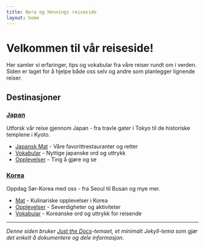 ```yaml
---
title: Nora og Hennings reiseside 
layout: home
---
```


# Velkommen til vår reiseside!

Her samler vi erfaringer, tips og vokabular fra våre reiser rundt om i verden. Siden er laget for å hjelpe både oss selv og andre som planlegger lignende reiser.

## Destinasjoner

### [Japan](/docs/Japan/)
Utforsk vår reise gjennom Japan - fra travle gater i Tokyo til de historiske templene i Kyoto. 
- [Japansk Mat](/docs/Japan/JapanskMat/) - Våre favorittrestauranter og retter
- [Vokabular](/docs/Japan/Vokabular/vokabular.html) - Nyttige japanske ord og uttrykk
- [Opplevelser](/docs/Japan/Opplevelser/) - Ting å gjøre og se

### [Korea](/docs/Korea/)
Oppdag Sør-Korea med oss - fra Seoul til Busan og mye mer.
- [Mat](/docs/Korea/Mat/) - Kulinariske opplevelser i Korea
- [Opplevelser](/docs/Korea/Opplevelser/) - Severdigheter og aktiviteter
- [Vokabular](/docs/Korea/Vokabular/vokabular.html) - Koreanske ord og uttrykk for reisende

---

*Denne siden bruker [Just the Docs]-temaet, et minimalt Jekyll-tema som gjør det enkelt å dokumentere og dele informasjon.*

[Just the Docs]: https://just-the-docs.github.io/just-the-docs/
[GitHub Pages]: https://docs.github.com/en/pages
[Jekyll]: https://jekyllrb.com
